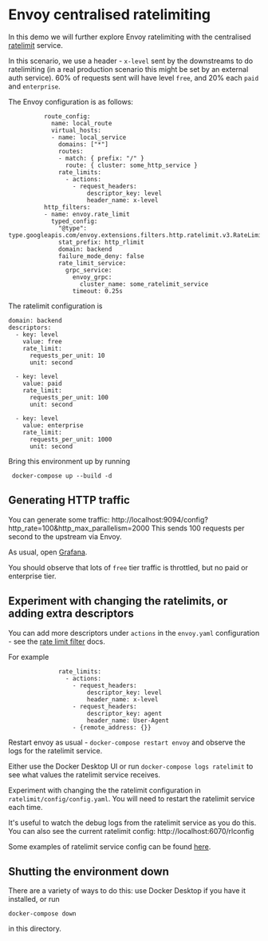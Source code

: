 # Envoy centralised ratelimiting

In this demo we will further explore Envoy ratelimiting with the centralised [ratelimit](https://github.com/envoyproxy/ratelimit) service.

In this scenario, we use a header - `x-level` sent by the downstreams to do ratelimiting (in a real production scenario this might be set by
an external auth service). 60% of requests sent will have level `free`, and 20% each `paid` and `enterprise`.

The Envoy configuration is as follows:

```
          route_config:
            name: local_route
            virtual_hosts:
            - name: local_service
              domains: ["*"]
              routes:
              - match: { prefix: "/" }
                route: { cluster: some_http_service }
              rate_limits:
                - actions:
                  - request_headers:
                      descriptor_key: level
                      header_name: x-level
          http_filters:
          - name: envoy.rate_limit
            typed_config: 
              "@type": type.googleapis.com/envoy.extensions.filters.http.ratelimit.v3.RateLimit
              stat_prefix: http_rlimit
              domain: backend
              failure_mode_deny: false
              rate_limit_service:
                grpc_service:
                  envoy_grpc:
                    cluster_name: some_ratelimit_service
                  timeout: 0.25s  
```

The ratelimit configuration is

```
domain: backend
descriptors:
  - key: level
    value: free
    rate_limit:
      requests_per_unit: 10
      unit: second

  - key: level
    value: paid
    rate_limit:
      requests_per_unit: 100
      unit: second

  - key: level
    value: enterprise
    rate_limit:
      requests_per_unit: 1000
      unit: second
```


Bring this environment up by running 

```
 docker-compose up --build -d
```

## Generating HTTP traffic

You can generate some traffic: http://localhost:9094/config?http_rate=100&http_max_parallelism=2000
This sends 100 requests per second to the upstream via Envoy.

As usual, open [Grafana](http://localhost:3000/d/workshop/load-management-workshop?orgId=1&refresh=5s).

You should observe that lots of `free` tier traffic is throttled, but no paid or enterprise tier.

## Experiment with changing the ratelimits, or adding extra descriptors

You can add more descriptors under `actions` in the `envoy.yaml` configuration - see the [rate limit filter](https://www.envoyproxy.io/docs/envoy/latest/configuration/http/http_filters/rate_limit_filter)
docs.

For example

```
              rate_limits:
                - actions:
                  - request_headers:
                      descriptor_key: level
                      header_name: x-level
                  - request_headers:
                      descriptor_key: agent
                      header_name: User-Agent
                  - {remote_address: {}}
```

Restart envoy as usual - `docker-compose restart envoy` and observe the logs for the ratelimit service.

Either use the Docker Desktop UI or run `docker-compose logs ratelimit`
to see what values the ratelimit service receives.

Experiment with changing the the ratelimit configuration in `ratelimit/config/config.yaml`.
You will need to restart the ratelimit service each time.

It's useful to watch the debug logs from the ratelimit service as you do this.
You can also see the current ratelimit config: http://localhost:6070/rlconfig

Some examples of ratelimit service config can be found [here](https://github.com/envoyproxy/ratelimit?tab=readme-ov-file#examples).

## Shutting the environment down

There are a variety of ways to do this: use Docker Desktop if you have it installed, or run 
```
docker-compose down
```
in this directory.
